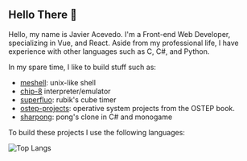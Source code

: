 ## Hello There 👋

Hello, my name is Javier Acevedo. I'm a Front-end Web Developer, specializing in Vue, and React. Aside from my professional life, I have experience with other languages such as C, C#, and Python. 

In my spare time, I like to build stuff such as:

- [meshell](https://github.com/javieracevedo/meshell): unix-like shell
- [chip-8](https://github.com/javieracevedo/chip-8-emulator) interpreter/emulator
- [superfluo](https://github.com/javieracevedo/superfluo-timer): rubik's cube timer
- [ostep-projects](https://github.com/javieracevedo/ostep-projects): operative system projects from the OSTEP book.
- [sharpong](https://github.com/javieracevedo/sharpong): pong's clone in C# and monogame

To build these projects I use the following languages:

![Top Langs](https://github-readme-stats.vercel.app/api/top-langs/?username=javieracevedo&langs_count=4&layout=compact)
